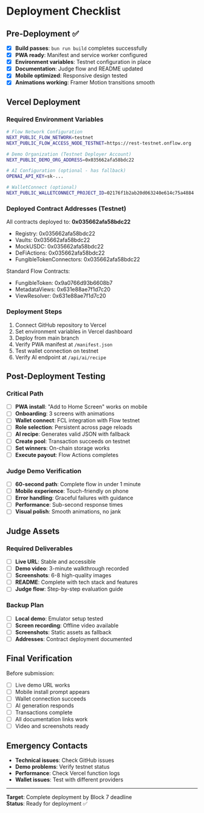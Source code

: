 # Deployment Checklist

## Pre-Deployment ✅

- [x] **Build passes**: `bun run build` completes successfully
- [x] **PWA ready**: Manifest and service worker configured
- [x] **Environment variables**: Testnet configuration in place
- [x] **Documentation**: Judge flow and README updated
- [x] **Mobile optimized**: Responsive design tested
- [x] **Animations working**: Framer Motion transitions smooth

## Vercel Deployment

### Required Environment Variables
```bash
# Flow Network Configuration
NEXT_PUBLIC_FLOW_NETWORK=testnet
NEXT_PUBLIC_FLOW_ACCESS_NODE_TESTNET=https://rest-testnet.onflow.org

# Demo Organization (Testnet Deployer Account)
NEXT_PUBLIC_DEMO_ORG_ADDRESS=0x035662afa58bdc22

# AI Configuration (optional - has fallback)
OPENAI_API_KEY=sk-...

# WalletConnect (optional)
NEXT_PUBLIC_WALLETCONNECT_PROJECT_ID=02176f1b2ab20d063240e614c75a4884
```

### Deployed Contract Addresses (Testnet)
All contracts deployed to: **0x035662afa58bdc22**
- Registry: 0x035662afa58bdc22
- Vaults: 0x035662afa58bdc22  
- MockUSDC: 0x035662afa58bdc22
- DeFiActions: 0x035662afa58bdc22
- FungibleTokenConnectors: 0x035662afa58bdc22

Standard Flow Contracts:
- FungibleToken: 0x9a0766d93b6608b7
- MetadataViews: 0x631e88ae7f1d7c20
- ViewResolver: 0x631e88ae7f1d7c20

### Deployment Steps
1. Connect GitHub repository to Vercel
2. Set environment variables in Vercel dashboard
3. Deploy from main branch
4. Verify PWA manifest at `/manifest.json`
5. Test wallet connection on testnet
6. Verify AI endpoint at `/api/ai/recipe`

## Post-Deployment Testing

### Critical Path
- [ ] **PWA install**: "Add to Home Screen" works on mobile
- [ ] **Onboarding**: 3 screens with animations
- [ ] **Wallet connect**: FCL integration with Flow testnet
- [ ] **Role selection**: Persistent across page reloads
- [ ] **AI recipe**: Generates valid JSON with fallback
- [ ] **Create pool**: Transaction succeeds on testnet
- [ ] **Set winners**: On-chain storage works
- [ ] **Execute payout**: Flow Actions completes

### Judge Demo Verification
- [ ] **60-second path**: Complete flow in under 1 minute
- [ ] **Mobile experience**: Touch-friendly on phone
- [ ] **Error handling**: Graceful failures with guidance
- [ ] **Performance**: Sub-second response times
- [ ] **Visual polish**: Smooth animations, no jank

## Judge Assets

### Required Deliverables
- [ ] **Live URL**: Stable and accessible
- [ ] **Demo video**: 3-minute walkthrough recorded
- [ ] **Screenshots**: 6-8 high-quality images
- [ ] **README**: Complete with tech stack and features
- [ ] **Judge flow**: Step-by-step evaluation guide

### Backup Plan
- [ ] **Local demo**: Emulator setup tested
- [ ] **Screen recording**: Offline video available
- [ ] **Screenshots**: Static assets as fallback
- [ ] **Addresses**: Contract deployment documented

## Final Verification

Before submission:
- [ ] Live demo URL works
- [ ] Mobile install prompt appears
- [ ] Wallet connection succeeds
- [ ] AI generation responds
- [ ] Transactions complete
- [ ] All documentation links work
- [ ] Video and screenshots ready

## Emergency Contacts

- **Technical issues**: Check GitHub issues
- **Demo problems**: Verify testnet status
- **Performance**: Check Vercel function logs
- **Wallet issues**: Test with different providers

---

**Target**: Complete deployment by Block 7 deadline  
**Status**: Ready for deployment ✅